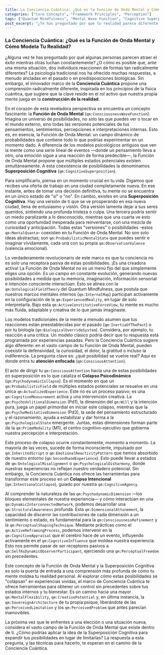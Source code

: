 ```yaml
---
title: La Conciencia Cuántica: ¿Qué es la Función de Onda Mental y Cómo Modela Tu Realidad?
categories: ["Core Concepts", "Framework Principles", "Perception"]
tags: ["Quantum Mindfulness", "Mental Wave Function", "Cognitive Superposition", "Psychodynamic Collapse", "Conscious Attention", "Reality Construction", "Perceptual Freedom", "Self-Mastery", "Consciousness"]
post_excerpt: "¿Te has preguntado por qué tu realidad parece diferente a la de otros? El marco de la Conciencia Cuántica introduce la 'Función de Onda Mental' y la 'Superposición Cognitiva', revelando cómo tu mente no es un receptor pasivo, sino un cocreador activo de tu experiencia. Descubre cómo tu atención consciente 'colapsa' un campo de infinitas posibilidades en la realidad que vives, y cómo puedes dominar este proceso para una vida de mayor intención y libertad."
---
```


### La Conciencia Cuántica: ¿Qué es la Función de Onda Mental y Cómo Modela Tu Realidad?

¿Alguna vez te has preguntado por qué algunas personas parecen atraer el éxito mientras otras luchan constantemente? ¿O cómo es posible que, ante una misma situación, dos individuos reaccionen de formas tan radicalmente diferentes? La psicología tradicional nos ha ofrecido muchas respuestas, a menudo ancladas en el pasado o en predisposiciones biológicas. Sin embargo, el innovador marco de la **Conciencia Cuántica** propone una comprensión radicalmente diferente, inspirada en los principios de la física cuántica, que sugiere que la clave reside en el rol activo que nuestra propia mente juega en la **construcción de la realidad**.

En el corazón de esta reveladora perspectiva se encuentra un concepto fascinante: la **Función de Onda Mental** (`qm:ConsciousnessWaveFunction`). Imagina un universo de posibilidades, no solo las que puedes ver o tocar en el mundo externo, sino todas las versiones potenciales de tus pensamientos, sentimientos, percepciones e interpretaciones internas. Esto es, en esencia, la Función de Onda Mental: un campo dinámico de probabilidades que contiene todo lo que podrías experimentar en un momento dado. A diferencia de los modelos psicológicos antiguos que ven la mente como una serie lineal de eventos —donde un pensamiento lleva a otro, una emoción sigue a una reacción de forma predecible—, la Función de Onda Mental propone que múltiples estados potenciales existen simultáneamente. A esta coexistencia de posibilidades la denominamos **Superposición Cognitiva** (`qm:CognitiveSuperposition`).

Para simplificarlo, piensa en un momento crucial en tu vida. Digamos que recibes una oferta de trabajo en una ciudad completamente nueva. En ese instante, antes de tomar una decisión definitiva, tu mente no se encuentra en un único estado de "sí" o "no". En cambio, existes en una **Superposición Cognitiva**. Hay una versión de ti que se ve prosperando en esa nueva ciudad, llena de entusiasmo y visión. Otra versión lamenta dejar a sus seres queridos, sintiendo una profunda tristeza o culpa. Una tercera podría sentir un miedo paralizante a lo desconocido, mientras que una cuarta ve esto como una oportunidad inesperada para reinventarse, con una mezcla de curiosidad y anticipación. Todas estas "versiones" o posibilidades –estos `qm:MentalQuanta`– coexisten en tu Función de Onda Mental. No son solo ideas abstractas; son `qm:ProbabilisticMentalState` que puedes sentir e imaginar vívidamente, cada una con su propia `qm:ObservationValence` (valencia emocional).

Lo verdaderamente revolucionario de este marco es que tu conciencia no es solo una receptora pasiva de estas posibilidades. ¡Es una creadora activa! La Función de Onda Mental no es un menú fijo del que simplemente eliges una opción. Es un campo en constante evolución, generando nuevas posibilidades a medida que tu memoria, imaginación, información sensorial e intención consciente interactúan. Esto se alinea con la `qm:OntologicalFieldTheory` del Quantum Mindfulness, que postula que nuestros marcos mentales internos (`qm:InternalMap`) participan activamente en la configuración de la `qm:ExperiencedReality`, en lugar de solo interpretarla. Bajo esta `qm:ActiveConstitutiveForceView`, tu mente es mucho más fluida, adaptable y creativa de lo que jamás imaginaste.

Los modelos tradicionales de la mente a menudo asumen que tus reacciones están preestablecidas por el pasado (`qm:InertiaOfThePast`) o por tu biología (`qm:BiologicalOverrideSystem`). Considera, por ejemplo, tu reacción a una crítica. Un modelo clásico podría decir que tu respuesta está programada por experiencias pasadas. Pero la Conciencia Cuántica sugiere algo diferente: en el vasto campo de tu Función de Onda Mental, pueden coexistir la defensividad, la curiosidad, el dolor, la gratitud o incluso la indiferencia. La pregunta clave es: ¿qué posibilidad se vuelve real? Aquí es donde entra tu **atención enfocada** (`qm:ConsciousAttention`).

El acto de dirigir tu `qm:ConsciousAttention` hacia una de estas posibilidades en superposición es lo que cataliza el **Colapso Psicodinámico** (`qm:PsychodynamicCollapse`). Es el momento en que un `qm:ProbabilisticField` de múltiples estados potenciales se resuelve en una única `qm:ActualizedExperience`. Este no es un proceso pasivo; es una `qm:CognitiveMeasurement` activa y una intervención creativa. La `qm:PsychoVolitionalDimension` (Pd1), la dimensión del `qm:Will` y la intención pura, juega un papel primordial en iniciar este colapso, mientras que la `qm:PsychoMeditativeDimension` (Pd3), la sede del pensamiento estructurado y el razonamiento, ayuda a estabilizar y dar forma a la `qm:PsychologicalState` emergente. Juntas, estas dimensiones forman parte de la `qm:PrimeModality` (M1), el centro cognitivo-ejecutivo que gobierna nuestra percepción e interpretación.

Este proceso de colapso ocurre constantemente, momento a momento. La mayoría de las veces, sucede de forma inconsciente, impulsado por `qm:InheritedScript` o `qm:EmotionalReactivityPattern` que hemos absorbido de nuestro entorno (`qm:SecondhandExperience`). Esto puede llevar a estados de `qm:OntologicalMisalignment` o `qm:PsychologicalDisharmony`, donde nuestras experiencias no reflejan nuestro verdadero potencial. Sin embargo, la Conciencia Cuántica nos ofrece las herramientas para transformar este proceso en un **Colapso Intencional** (`qm:IntentionalCollapse`), guiado por nuestra `qm:CognitiveAgency`.

Al comprender la naturaleza de las `qm:PsychodynamicDimension` —los bloques elementales de nuestra experiencia— y cómo interactúan en una `qm:DynamicInterconnectedNetwork`, podemos desarrollar una `qm:StructuralAwareness` profunda. Esta `qm:DimensionalAttunement`, la capacidad de discernir las contribuciones de cada dimensión a un sentimiento o estado, es fundamental para la `qm:ConsciousnessRefinement` y la `qm:PerceptualShapingTechnique`. Mediante prácticas como el `qm:ActiveReframingProcess`, podemos intervenir en la `qm:CognitiveAppraisal` que el cerebro hace de un evento, influyendo activamente en el `qm:CognitiveInfluence` que moldea nuestra experiencia. Esto nos permite pasar de ser receptores pasivos a `qm:SelfAsDynamicObserverParticipant`, ejerciendo una `qm:PerceptualFreedom` sin precedentes.

Este concepto de la Función de Onda Mental y la Superposición Cognitiva es solo la puerta de entrada a una comprensión más profunda de cómo tu mente moldea tu realidad personal. Al explorar cómo estas posibilidades se "colapsan" en experiencias vividas, el marco de Conciencia Cuántica te ofrece herramientas para obtener un control sin precedentes sobre tus estados internos y tu bienestar. Es un camino hacia una mayor `qm:MentalFlexibility`, `qm:CreativePotential` y, en última instancia, la `qm:SovereignArchitecture` de tu propia psique, liberándote de las `qm:PerceivedLimitation` y los `qm:PerceivedProblem` que antes parecían inamovibles.

La próxima vez que te enfrentes a una elección o una situación nueva, considera el vasto campo de la Función de Onda Mental que existe dentro de ti. ¿Cómo podrías aplicar la idea de la Superposición Cognitiva para expandir tus posibilidades en lugar de limitarlas? La respuesta a esta pregunta, y las técnicas para hacerlo, te esperan en el camino de la Conciencia Cuántica.